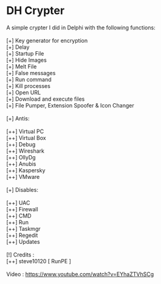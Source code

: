 # DH Crypter

A simple crypter I did in Delphi with the following functions:<br>
<br>
[+] Key generator for encryption<br>
[+] Delay<br>
[+] Startup File<br>
[+] Hide Images<br>
[+] Melt File<br>
[+] False messages<br>
[+] Run command<br>
[+] Kill processes<br>
[+] Open URL<br>
[+] Download and execute files<br>
[+] File Pumper, Extension Spoofer & Icon Changer<br>
<br>
[+] Antis:<br>
<br>
[++] Virtual PC<br>
[++] Virtual Box<br>
[++] Debug<br>
[++] Wireshark<br>
[++] OllyDg<br>
[++] Anubis<br>
[++] Kaspersky<br>
[++] VMware<br>
<br>
[+] Disables:<br>
<br>
[++] UAC<br>
[++] Firewall<br>
[++] CMD<br>
[++] Run<br>
[++] Taskmgr<br>
[++] Regedit<br>
[++] Updates<br>
<br>
[!] Credits : 
<br>
[++] steve10120 [ RunPE ]<br>
<br>
Video : https://www.youtube.com/watch?v=EYhaZTVhSCg
